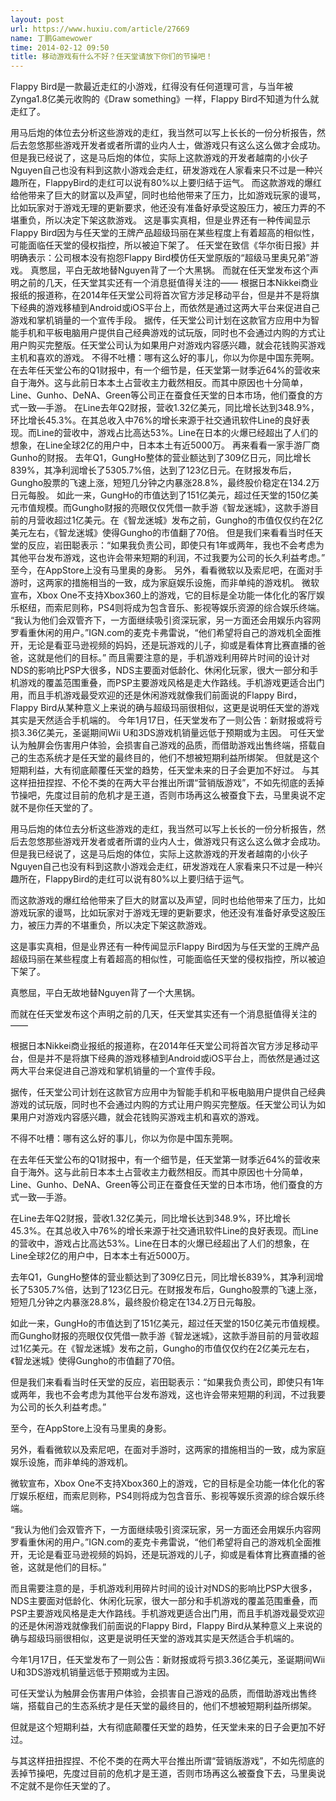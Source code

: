 ```yaml
---
layout: post
url: https://www.huxiu.com/article/27669
name: 丁鹏Gamewower
time: 2014-02-12 09:50
title: 移动游戏有什么不好？任天堂请放下你们的节操吧！
---
```

Flappy Bird是一款最近走红的小游戏，红得没有任何道理可言，与当年被Zynga1.8亿美元收购的《Draw something》一样，Flappy Bird不知道为什么就走红了。　

用马后炮的体位去分析这些游戏的走红，我当然可以写上长长的一份分析报告，然后去忽悠那些游戏开发者或者所谓的业内人士，做游戏只有这么这么做才会成功。但是我已经说了，这是马后炮的体位，实际上这款游戏的开发者越南的小伙子Nguyen自己也没有料到这款小游戏会走红，研发游戏在人家看来只不过是一种兴趣所在，FlappyBird的走红可以说有80%以上要归结于运气。 而这款游戏的爆红给他带来了巨大的财富以及声望，同时也给他带来了压力，比如游戏玩家的谩骂，比如玩家对于游戏无理的更新要求，他还没有准备好承受这股压力，被压力弄的不堪重负，所以决定下架这款游戏。 这是事实真相，但是业界还有一种传闻显示Flappy Bird因为与任天堂的王牌产品超级玛丽在某些程度上有着超高的相似性，可能面临任天堂的侵权指控，所以被迫下架了。 任天堂在致信《华尔街日报》并明确表示：公司根本没有抱怨Flappy Bird模仿任天堂原版的“超级马里奥兄弟”游戏。 真憋屈，平白无故地替Nguyen背了一个大黑锅。 而就在任天堂发布这个声明之前的几天，任天堂其实还有一个消息挺值得关注的—— 根据日本Nikkei商业报纸的报道称，在2014年任天堂公司将首次官方涉足移动平台，但是并不是将旗下经典的游戏移植到Android或iOS平台上，而依然是通过这两大平台来促进自己游戏和掌机销量的一个宣传手段。 据传，任天堂公司计划在这款官方应用中为智能手机和平板电脑用户提供自己经典游戏的试玩版，同时也不会通过内购的方式让用户购买完整版。任天堂公司认为如果用户对游戏内容感兴趣，就会花钱购买游戏主机和喜欢的游戏。 不得不吐槽：哪有这么好的事儿，你以为你是中国东莞啊。 在去年任天堂公布的Q1财报中，有一个细节是，任天堂第一财季近64%的营收来自于海外。这与此前日本本土占营收主力截然相反。而其中原因也十分简单，Line、Gunho、DeNA、Green等公司正在蚕食任天堂的日本市场，他们蚕食的方式一致—手游。 在Line去年Q2财报，营收1.32亿美元，同比增长达到348.9%，环比增长45.3%。在其总收入中76%的增长来源于社交通讯软件Line的良好表现。而Line的营收中，游戏占比高达53%。Line在日本的火爆已经超出了人们的想象，在Line全球2亿的用户中，日本本土有近5000万。 再来看看一家手游厂商Gunho的财报。 去年Q1，GungHo整体的营业额达到了309亿日元，同比增长839%，其净利润增长了5305.7%倍，达到了123亿日元。在财报发布后，Gungho股票的飞速上涨，短短几分钟之内暴涨28.8%，最终股价稳定在134.2万日元每股。 如此一来，GungHo的市值达到了151亿美元，超过任天堂的150亿美元市值规模。而Gungho财报的亮眼仅仅凭借一款手游《智龙迷城》，这款手游目前的月营收超过1亿美元。在《智龙迷城》发布之前，Gungho的市值仅仅约在2亿美元左右，《智龙迷城》使得Gungho的市值翻了70倍。 但是我们来看看当时任天堂的反应，岩田聪表示：“如果我负责公司，即使只有1年或两年，我也不会考虑为其他平台发布游戏，这也许会带来短期的利润，不过我要为公司的长久利益考虑。” 至今，在AppStore上没有马里奥的身影。 另外，看看微软以及索尼吧，在面对手游时，这两家的措施相当的一致，成为家庭娱乐设施，而非单纯的游戏机。 微软宣布，Xbox One不支持Xbox360上的游戏，它的目标是全功能一体化化的客厅娱乐枢纽，而索尼则称，PS4则将成为包含音乐、影视等娱乐资源的综合娱乐终端。 “我认为他们会双管齐下，一方面继续吸引资深玩家，另一方面还会用娱乐内容网罗看重休闲的用户。”IGN.com的麦克卡弗雷说，“他们希望将自己的游戏机全面推开，无论是看亚马逊视频的妈妈，还是玩游戏的儿子，抑或是看体育比赛直播的爸爸，这就是他们的目标。” 而且需要注意的是，手机游戏利用碎片时间的设计对NDS的影响比PSP大很多，NDS主要面对低龄化、休闲化玩家，很大一部分和手机游戏的覆盖范围重叠，而PSP主要游戏风格是走大作路线。手机游戏更适合出门用，而且手机游戏最受欢迎的还是休闲游戏就像我们前面说的Flappy Bird，Flappy Bird从某种意义上来说的确与超级玛丽很相似，这更是说明任天堂的游戏其实是天然适合手机端的。 今年1月17日，任天堂发布了一则公告：新财报或将亏损3.36亿美元，圣诞期间Wii U和3DS游戏机销量远低于预期或为主因。 可任天堂认为触屏会伤害用户体验，会损害自己游戏的品质，而借助游戏出售终端，搭载自己的生态系统才是任天堂的最终目的，他们不想被短期利益所绑架。 但就是这个短期利益，大有彻底颠覆任天堂的趋势，任天堂未来的日子会更加不好过。 与其这样扭扭捏捏、不伦不类的在两大平台推出所谓“营销版游戏”，不如先彻底的丢掉节操吧，先度过目前的危机才是王道，否则市场再这么被蚕食下去，马里奥说不定就不是你任天堂的了。

用马后炮的体位去分析这些游戏的走红，我当然可以写上长长的一份分析报告，然后去忽悠那些游戏开发者或者所谓的业内人士，做游戏只有这么这么做才会成功。但是我已经说了，这是马后炮的体位，实际上这款游戏的开发者越南的小伙子Nguyen自己也没有料到这款小游戏会走红，研发游戏在人家看来只不过是一种兴趣所在，FlappyBird的走红可以说有80%以上要归结于运气。

而这款游戏的爆红给他带来了巨大的财富以及声望，同时也给他带来了压力，比如游戏玩家的谩骂，比如玩家对于游戏无理的更新要求，他还没有准备好承受这股压力，被压力弄的不堪重负，所以决定下架这款游戏。

这是事实真相，但是业界还有一种传闻显示Flappy Bird因为与任天堂的王牌产品超级玛丽在某些程度上有着超高的相似性，可能面临任天堂的侵权指控，所以被迫下架了。

真憋屈，平白无故地替Nguyen背了一个大黑锅。

而就在任天堂发布这个声明之前的几天，任天堂其实还有一个消息挺值得关注的——

根据日本Nikkei商业报纸的报道称，在2014年任天堂公司将首次官方涉足移动平台，但是并不是将旗下经典的游戏移植到Android或iOS平台上，而依然是通过这两大平台来促进自己游戏和掌机销量的一个宣传手段。

据传，任天堂公司计划在这款官方应用中为智能手机和平板电脑用户提供自己经典游戏的试玩版，同时也不会通过内购的方式让用户购买完整版。任天堂公司认为如果用户对游戏内容感兴趣，就会花钱购买游戏主机和喜欢的游戏。

不得不吐槽：哪有这么好的事儿，你以为你是中国东莞啊。

在去年任天堂公布的Q1财报中，有一个细节是，任天堂第一财季近64%的营收来自于海外。这与此前日本本土占营收主力截然相反。而其中原因也十分简单，Line、Gunho、DeNA、Green等公司正在蚕食任天堂的日本市场，他们蚕食的方式一致—手游。

在Line去年Q2财报，营收1.32亿美元，同比增长达到348.9%，环比增长45.3%。在其总收入中76%的增长来源于社交通讯软件Line的良好表现。而Line的营收中，游戏占比高达53%。Line在日本的火爆已经超出了人们的想象，在Line全球2亿的用户中，日本本土有近5000万。

去年Q1，GungHo整体的营业额达到了309亿日元，同比增长839%，其净利润增长了5305.7%倍，达到了123亿日元。在财报发布后，Gungho股票的飞速上涨，短短几分钟之内暴涨28.8%，最终股价稳定在134.2万日元每股。

如此一来，GungHo的市值达到了151亿美元，超过任天堂的150亿美元市值规模。而Gungho财报的亮眼仅仅凭借一款手游《智龙迷城》，这款手游目前的月营收超过1亿美元。在《智龙迷城》发布之前，Gungho的市值仅仅约在2亿美元左右，《智龙迷城》使得Gungho的市值翻了70倍。

但是我们来看看当时任天堂的反应，岩田聪表示：“如果我负责公司，即使只有1年或两年，我也不会考虑为其他平台发布游戏，这也许会带来短期的利润，不过我要为公司的长久利益考虑。”

至今，在AppStore上没有马里奥的身影。

另外，看看微软以及索尼吧，在面对手游时，这两家的措施相当的一致，成为家庭娱乐设施，而非单纯的游戏机。

微软宣布，Xbox One不支持Xbox360上的游戏，它的目标是全功能一体化化的客厅娱乐枢纽，而索尼则称，PS4则将成为包含音乐、影视等娱乐资源的综合娱乐终端。

“我认为他们会双管齐下，一方面继续吸引资深玩家，另一方面还会用娱乐内容网罗看重休闲的用户。”IGN.com的麦克卡弗雷说，“他们希望将自己的游戏机全面推开，无论是看亚马逊视频的妈妈，还是玩游戏的儿子，抑或是看体育比赛直播的爸爸，这就是他们的目标。”

而且需要注意的是，手机游戏利用碎片时间的设计对NDS的影响比PSP大很多，NDS主要面对低龄化、休闲化玩家，很大一部分和手机游戏的覆盖范围重叠，而PSP主要游戏风格是走大作路线。手机游戏更适合出门用，而且手机游戏最受欢迎的还是休闲游戏就像我们前面说的Flappy Bird，Flappy Bird从某种意义上来说的确与超级玛丽很相似，这更是说明任天堂的游戏其实是天然适合手机端的。

今年1月17日，任天堂发布了一则公告：新财报或将亏损3.36亿美元，圣诞期间Wii U和3DS游戏机销量远低于预期或为主因。

可任天堂认为触屏会伤害用户体验，会损害自己游戏的品质，而借助游戏出售终端，搭载自己的生态系统才是任天堂的最终目的，他们不想被短期利益所绑架。

但就是这个短期利益，大有彻底颠覆任天堂的趋势，任天堂未来的日子会更加不好过。

与其这样扭扭捏捏、不伦不类的在两大平台推出所谓“营销版游戏”，不如先彻底的丢掉节操吧，先度过目前的危机才是王道，否则市场再这么被蚕食下去，马里奥说不定就不是你任天堂的了。

